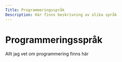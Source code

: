 ```yaml
---
Title: Programmeringsspråk
Description: Här finns beskrivning av olika språk
---
```


Programmeringsspråk
===================================================================================================


Allt jag vet om programmering finns här
